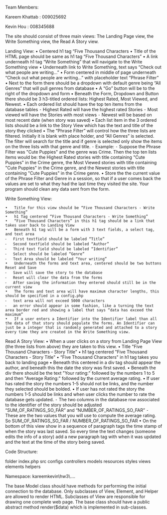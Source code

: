 Team Members:

Kareem Khattab : 009025692

Kevin Hou : 008345688


The site should consist of three main views: The Landing Page view, the Write Something view, the Read A Story view.

Landing View: 
	•	Centered h1 tag “Five Thousand Characters
	•	Title of the HTML page should be same as h1 tag “Five Thousand Characters” 
	•	A link underneath h1 tag “Write Something” that will navigate to the Write Something view
	•	Underneath link to Write Something, text says “Check out what people are writing…” 
	•	Form centered in middle of page underneath “Check out what people are writing…” with placeholder text “Phrase Filter” 
	•	Next to the form there should be a dropdown with default genre being “All Genres” that will pull genres from database
	•	A “Go” button will be to the right of the dropdown and form
	•	Beneath the Form, Dropdown and Button there should be 3 h3-titled ordered lists: Highest Rated, Most Viewed, and Newest. 
	•	Each ordered list should have the top ten items from the database tables 
	⁃	Highest Rated will have the highest rated Stories 
	⁃	Most viewed will have the Stories with most views 
	⁃	Newest will be based on most recent date (when story was saved)
	•	Each list item in the 3 ordered lists should be a link to the Story View which has the text and title of the story they clicked 
	•	The “Phrase Filter” will control how the three lists are filtered. Initially it is blank with place holder, and “All Genres” is selected. The filter will search for the title and if genre is selected only show the items on the three lists with that genre and title. 
	⁃	Example: 
	⁃	Suppose the Phrase Filter was "Cute Puppies" and the genre was Crime. Then the top ten lists items would be: the Highest Rated stories with title containing "Cute Puppies" in the Crime genre, the Most Viewed stories with title containing "Cute Puppies" in the Crime genre, and the Newest stories with title containing "Cute Puppies" in the Crime genre. 
	•	Store the the current value of the Phrase Filter and Genre in a session, so that if a user comes back the values are set to what they had the last time they visited the site. Your program should clean any data sent from the form.

Write Something View: 

	•	Title for this view should be “Five Thousand Characters - Write Something”
	•	h1 Tag centered “Five Thousand Characters - Write Something”
	•	“Five Thousand Characters” in this h1 tag should be a link that takes user back to Landing View
	•	Beneath h1 tag will be a form with 3 text fields, a select tag, and text area 
	⁃	First textfield should be labeled “Title” 
	⁃	Second textfield should be labeled “Author”
	⁃	Third text field should be labeled “Identifier”
	⁃	Select should be labeled “Genre” 
	⁃	Text Area should be labeled “Your writing” 
	•	Underneath the forms and text area, centered should be two buttons Reset and Save 
	⁃	Save will save the story to the database 
	⁃	Reset will clear the data from the forms 
	⁃	After saving the information they entered should still be in the current view
	•	The forms and text area will have maximum character lengths, this should be specified in a config.php
	⁃	text area will not exceed 5000 characters 
	⁃	an error should appear in some fashion, like a turning the text area border red and showing a label that says “data has exceed the maximum”
	•	If a user enters a Identifier into the Identifier label than all the data of that story should populate the forms. An Identifier can just be a integer that is randomly generated and attached to a story every time they are created in the Write Something view. 

Read A Story View: 
	•	When a user clicks on a story from Landing Page View (the three lists from above) they are taken to this view.
	•	Title "Five Thousand Characters - Story Title" 
	•	h1 tag centered "Five Thousand Characters - Story Title" 
	•	“Five Thousand Characters" in h1 tag takes you back to landing page 
	•	Beneath this centered in a div tag should appear the author, and beneath this the date the story was first saved. 
	•	Beneath the div there should be the text "Your rating:" followed by the numbers 1 to 5 and then "Average Rating:" followed by the current average rating. 
	•	If user has rated the story the numbers 1-5 should not be links, and the number they selected should be bolded. 
	•	If user has not rated the story the numbers 1-5 should be links and when user clicks the number to rate the database gets updated. 
	⁃	The two columns in the database row associated to the identifier of the story should be adjusted “SUM_OF_RATINGS_SO_FAR” and “NUMBER_OF_RATINGS_SO_FAR” 
	⁃	These are the two values that you will use to compute the average rating. So SUM_OF_RATINGS_SO_FAR / NUMBER_OF_RATINGS_SO_FAR
	•	On the  bottom of this view show in a sequence of paragraph tags the time stamp of when the story was last saved. So every time the text changes (someone edits the info of a story) add a new paragraph tag with when it was updated and the text at the time of the story being saved. 

Code Structure: 

folder 
	index.php 
	src 
		configs 
		controllers 
		models 
		resources 
		styles 
		views 
			elements 
			helpers 

Namespace: kareemkevin\hw3\…. 


The base Model class should have methods for performing the initial connection to the database. Only subclasses of View, Element, and Helper are allowed to render HTML. Subclasses of View are responsible for drawing one complete web page. The base class should have a public abstract method render($data) which is implemented in sub-classes.